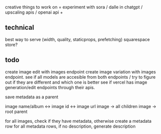 creative things to work on = experiment with sora / dalle in chatgpt / upscaling apis / openai api +

## technical
best way to serve (width, quality, staticprops, prefetching)
squarespace store?

## todo
create image edit with images endpoint
create image variation with images endpoint.
see if all models are accesible from both endpoints / try to figure out if they are different and which one is better
see if vercel has image generation/edit endpoints through their apis.

save metadata as a parent

image name/album <-> image id <-> image url
image -> all children
image -> root parent


for all images, check if they have metadata, otherwise create a metadata row
for all metadata rows, if no description, generate description
